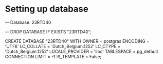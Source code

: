# Setting up database

-- Database: 23RTD40

-- DROP DATABASE IF EXISTS "23RTD40";

CREATE DATABASE "23RTD40"
    WITH
    OWNER = postgres
    ENCODING = 'UTF8'
    LC_COLLATE = 'Dutch_Belgium.1252'
    LC_CTYPE = 'Dutch_Belgium.1252'
    LOCALE_PROVIDER = 'libc'
    TABLESPACE = pg_default
    CONNECTION LIMIT = -1
    IS_TEMPLATE = False;
